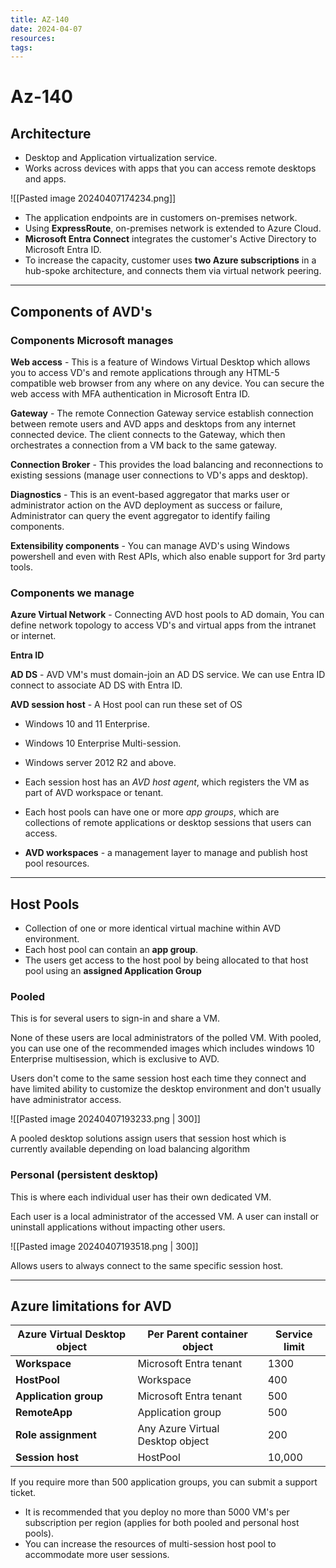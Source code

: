 ```yaml
---
title: AZ-140
date: 2024-04-07
resources: 
tags:
---
```

# Az-140
## Architecture

- Desktop and Application virtualization service.
- Works across devices with apps that you can access remote desktops and apps.

![[Pasted image 20240407174234.png]]

- The application endpoints are in customers on-premises network.
- Using **ExpressRoute**, on-premises network is extended to Azure Cloud.
- **Microsoft Entra Connect** integrates the customer's Active Directory to Microsoft Entra ID.
- To increase the capacity, customer uses **two Azure subscriptions** in a hub-spoke architecture, and connects them via virtual network peering.

---
## Components of AVD's

### Components Microsoft manages

**Web access** - This is a feature of Windows Virtual Desktop which allows you to access VD's and remote applications through any HTML-5 compatible web browser from any where on any device. You can secure the web access with MFA authentication in Microsoft Entra ID.

**Gateway** - The remote Connection Gateway service establish connection between remote users and AVD apps and desktops from any internet connected device. The client connects to the Gateway, which then orchestrates a connection from a VM back to the same gateway.

**Connection Broker** - This provides the load balancing and reconnections to existing sessions (manage user connections to VD's apps and desktop).

**Diagnostics** - This is an event-based aggregator that marks user or administrator action on the AVD deployment as success or failure, Administrator can query the event aggregator to identify failing components.

**Extensibility components** - You can manage AVD's using Windows powershell and even with Rest APIs, which also enable support for 3rd party tools.

### Components we manage

**Azure Virtual Network** - Connecting AVD host pools to AD domain, You can define network topology to access VD's and virtual apps from the intranet or internet.

**Entra ID**

**AD DS** - AVD VM's must domain-join an AD DS service. We can use Entra ID connect to associate AD DS with Entra ID.

**AVD session host** - A Host pool can run these set of OS
- Windows 10 and 11 Enterprise.
- Windows 10 Enterprise Multi-session.
- Windows server 2012 R2 and above.

- Each session host has an *AVD host agent*, which registers the VM as part of AVD workspace or tenant.
- Each host pools can have one or more *app groups*, which are collections of remote applications or desktop sessions that users can access.
- **AVD workspaces** - a management layer to manage and publish host pool resources.

---
## Host Pools

- Collection of one or more identical virtual machine within AVD environment.
- Each host pool can contain an **app group**.
- The users get access to the host pool by being allocated to that host pool using an **assigned Application Group**

### Pooled

This is for several users to sign-in and share a VM.

None of these users are local administrators of the polled VM. With pooled, you can use one of the recommended images which includes windows 10 Enterprise multisession, which is exclusive to AVD.

Users don't come to the same session host each time they connect and have limited ability to customize the desktop environment and don't usually have administrator access.

![[Pasted image 20240407193233.png | 300]]

A pooled desktop solutions assign users that session host which is currently available depending on load balancing algorithm
### Personal (persistent desktop)

This is where each individual user has their own dedicated VM.

Each user is a local administrator of the accessed VM. A user can install or uninstall applications without impacting other users.

![[Pasted image 20240407193518.png | 300]]

Allows users to always connect to the same specific session host.

---
## Azure limitations for AVD

| **Azure Virtual Desktop object** | **Per Parent container object**  | **Service limit** |
| -------------------------------- | -------------------------------- | ----------------- |
| **Workspace**                    | Microsoft Entra tenant           | 1300              |
| **HostPool**                     | Workspace                        | 400               |
| **Application group**            | Microsoft Entra tenant           | 500               |
| **RemoteApp**                    | Application group                | 500               |
| **Role assignment**              | Any Azure Virtual Desktop object | 200               |
| **Session host**                 | HostPool                         | 10,000            |
If you require more than 500 application groups, you can submit a support ticket.

- It is recommended that you deploy no more than 5000 VM's per subscription per region (applies for both pooled and personal host pools).
- You can increase the resources of multi-session host pool to accommodate more user sessions.